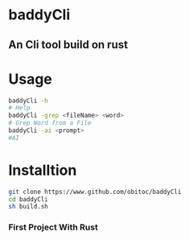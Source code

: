 # baddyCli
## An Cli tool build on rust 
# Usage
```sh
baddyCli -h
# Help
baddyCli -grep <fileName> <word>
# Grep Word from a File
baddyCli -ai <prompt>
#AI
```
# Installtion
```sh
git clone https://www.github.com/obitoc/baddyCli
cd baddyCli
sh build.sh
```
### First Project With Rust
